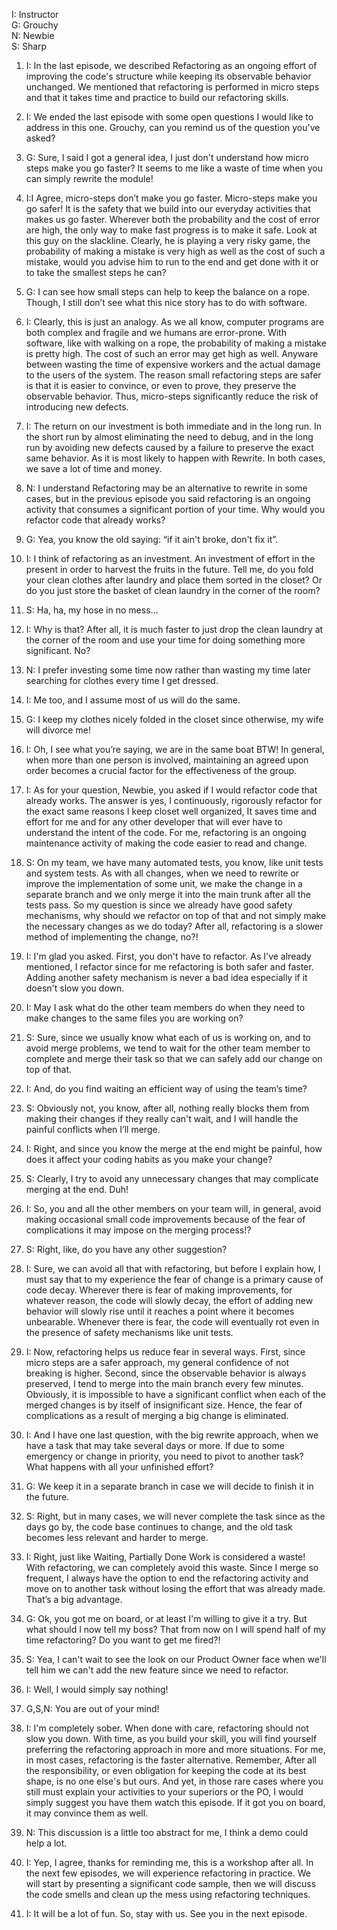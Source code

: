 I: Instructor<br>
G: Grouchy<br>
N: Newbie<br>
S: Sharp<br>

1. I: In the last episode, we described Refactoring as an ongoing effort of improving the code's structure while keeping its observable behavior unchanged. We mentioned that refactoring is performed in micro steps and that it takes time and practice to build our refactoring skills.
1. I: We ended the last episode with some open questions I would like to address in this one. Grouchy, can you remind us of the question you've asked?

1. G: Sure, I said I got a general idea, I just don't understand how micro steps make you go faster? It seems to me like a waste of time when you can simply rewrite the module!

1. I:I Agree, micro-steps don’t make you go faster. Micro-steps make you go safer! It is the safety that we build into our everyday activities that makes us go faster. Wherever both the probability and the cost of error are high, the only way to make fast progress is to make it safe.
Look at this guy on the slackline. Clearly, he is playing a very risky game, the probability of making a mistake is very high as well as the cost of such a mistake, would you advise him to run to the end and get done with it or to take the smallest steps he can?

1. G: I can see how small steps can help to keep the balance on a rope. Though, I still don’t see what this nice story has to do with software.

1. I: Clearly, this is just an analogy. As we all know, computer programs are both complex and fragile and we humans are error-prone. With software, like with walking on a rope, the probability of making a mistake is pretty high. The cost of such an error may get high as well. Anyware between wasting the time of expensive workers and the actual damage to the users of the system. The reason small refactoring steps are safer is that it is easier to convince, or even to prove, they preserve the observable behavior. Thus, micro-steps significantly reduce the risk of introducing new defects.

1. I: The return on our investment is both immediate and in the long run. In the short run by almost eliminating the need to debug, and in the long run by avoiding new defects caused by a failure to preserve the exact same behavior. As it is most likely to happen with Rewrite. In both cases, we save a lot of time and money.

1. N: I understand Refactoring may be an alternative to rewrite in some cases, but in the previous episode you said refactoring is an ongoing activity that consumes a significant portion of your time. Why would you refactor code that already works?

1. G: Yea, you know the old saying: “if it ain't broke, don't fix it”.

1. I: I think of refactoring as an investment. An investment of effort in the present in order to harvest the fruits in the future. Tell me, do you fold your clean clothes after laundry and place them sorted in the closet? Or do you just store the basket of clean laundry in the corner of the room?

1. S: Ha, ha, my hose in no mess…

1. I: Why is that? After all, it is much faster to just drop the clean laundry at the corner of the room and use your time for doing something more significant. No?

1. N: I prefer investing some time now rather than wasting my time later searching for clothes every time I get dressed.

1. I: Me too, and I assume most of us will do the same.

1. G: I keep my clothes nicely folded in the closet since otherwise, my wife will divorce me!

1. I: Oh, I see what you’re saying, we are in the same boat BTW! In general, when more than one person is involved, maintaining an agreed upon order becomes a crucial factor for the effectiveness of the group.
1. I: As for your question, Newbie, you asked if I would refactor code that already works. The answer is yes, I continuously, rigorously refactor for the exact same reasons I keep closet well organized, It saves time and effort for me and for any other developer that will ever have to understand the intent of the code. For me, refactoring is an ongoing maintenance activity of making the code easier to read and change.

1. S: On my team, we have many automated tests, you know, like unit tests and system tests. As with all changes, when we need to rewrite or improve the implementation of some unit, we make the change in a separate branch and we only merge it into the main trunk after all the tests pass. So my question is since we already have good safety mechanisms, why should we refactor on top of that and not simply make the necessary changes as we do today? After all, refactoring is a slower method of implementing the change, no?!

1. I: I'm glad you asked. First, you don't have to refactor. As I've already mentioned, I refactor since for me refactoring is both safer and faster. Adding another safety mechanism is never a bad idea especially if it doesn't slow you down.

1. I: May I ask what do the other team members do when they need to make changes to the same files you are working on?

1. S: Sure, since we usually know what each of us is working on, and to avoid merge problems, we tend to wait for the other team member to complete and merge their task so that we can safely add our change on top of that.

1. I: And, do you find waiting an efficient way of using the team’s time?

1. S: Obviously not, you know, after all, nothing really blocks them from making their changes if they really can't wait, and I will handle the painful conflicts when I’ll merge.

1. I: Right, and since you know the merge at the end might be painful, how does it affect your coding habits as you make your change?

1. S: Clearly, I try to avoid any unnecessary changes that may complicate merging at the end. Duh!

1. I: So, you and all the other members on your team will, in general, avoid making occasional small code improvements because of the fear of complications it may impose on the merging process!?

1. S: Right, like, do you have any other suggestion?

1. I: Sure, we can avoid all that with refactoring, but before I explain how, I must say that to my experience the fear of change is a primary cause of code decay. Wherever there is fear of making improvements, for whatever reason, the code will slowly decay, the effort of adding new behavior will slowly rise until it reaches a point where it becomes unbearable. Whenever there is fear, the code will eventually rot even in the presence of safety mechanisms like unit tests.

1. I: Now, refactoring helps us reduce fear in several ways. First, since micro steps are a safer approach, my general confidence of not breaking is higher. Second, since the observable behavior is always preserved, I tend to merge into the main branch every few minutes. Obviously, it is impossible to have a significant conflict when each of the merged changes is by itself of insignificant size. Hence, the fear of complications as a result of merging a big change is eliminated.

1. I: And I have one last question, with the big rewrite approach, when we have a task that may take several days or more. If due to some emergency or change in priority, you need to pivot to another task? What happens with all your unfinished effort?

1. G: We keep it in a separate branch in case we will decide to finish it in the future.

1. S: Right, but in many cases, we will never complete the task since as the days go by, the code base continues to change, and the old task becomes less relevant and harder to merge.

1. I: Right, just like Waiting, Partially Done Work is considered a waste!
With refactoring, we can completely avoid this waste. Since I merge so frequent, I always have the option to end the refactoring activity and move on to another task without losing the effort that was already made. That’s a big advantage.

1. G: Ok, you got me on board, or at least I'm willing to give it a try. But what should I now tell my boss? That from now on I will spend half of my time refactoring? Do you want to get me fired?!
1. S: Yea, I can't wait to see the look on our Product Owner face when we'll tell him we can't add the new feature since we need to refactor.

1. I: Well, I would simply say nothing!

1. G,S,N: You are out of your mind!

1. I: I'm completely sober. When done with care, refactoring should not slow you down. With time, as you build your skill, you will find yourself preferring the refactoring approach in more and more situations. For me, in most cases, refactoring is the faster alternative. Remember, After all the responsibility, or even obligation for keeping the code at its best shape, is no one else's but ours. And yet, in those rare cases where you still must explain your activities to your superiors or the PO, I would simply suggest you have them watch this episode. If it got you on board, it may convince them as well.

1. N: This discussion is a little too abstract for me, I think a demo could help a lot.

1. I: Yep, I agree, thanks for reminding me, this is a workshop after all. 
In the next few episodes, we will experience refactoring in practice. 
We will start by presenting a significant code sample, then we will discuss the code smells and clean up the mess using refactoring techniques.

1. I: It will be a lot of fun. So, stay with us. See you in the next episode.
